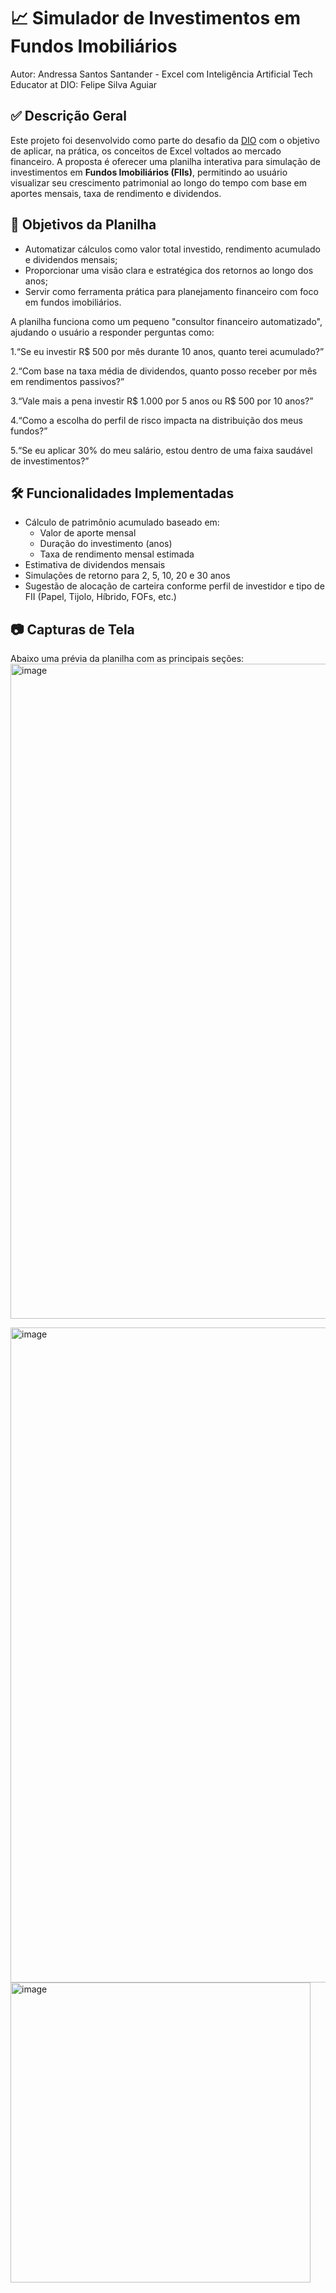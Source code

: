 # 📈 Simulador de Investimentos em Fundos Imobiliários
Autor: Andressa Santos
Santander - Excel com Inteligência Artificial
Tech Educator at DIO: Felipe Silva Aguiar
## ✅ Descrição Geral

Este projeto foi desenvolvido como parte do desafio da [DIO](https://www.dio.me) com o objetivo de aplicar, na prática, os conceitos de Excel voltados ao mercado financeiro. A proposta é oferecer uma planilha interativa para simulação de investimentos em **Fundos Imobiliários (FIIs)**, permitindo ao usuário visualizar seu crescimento patrimonial ao longo do tempo com base em aportes mensais, taxa de rendimento e dividendos.

## 🎯 Objetivos da Planilha

- Automatizar cálculos como valor total investido, rendimento acumulado e dividendos mensais;
- Proporcionar uma visão clara e estratégica dos retornos ao longo dos anos;
- Servir como ferramenta prática para planejamento financeiro com foco em fundos imobiliários.

A planilha funciona como um pequeno "consultor financeiro automatizado", ajudando o usuário a responder perguntas como:

1.“Se eu investir R$ 500 por mês durante 10 anos, quanto terei acumulado?”

2.“Com base na taxa média de dividendos, quanto posso receber por mês em rendimentos passivos?”

3.“Vale mais a pena investir R$ 1.000 por 5 anos ou R$ 500 por 10 anos?”

4.“Como a escolha do perfil de risco impacta na distribuição dos meus fundos?”

5.“Se eu aplicar 30% do meu salário, estou dentro de uma faixa saudável de investimentos?”

## 🛠️ Funcionalidades Implementadas

- Cálculo de patrimônio acumulado baseado em:
  - Valor de aporte mensal
  - Duração do investimento (anos)
  - Taxa de rendimento mensal estimada
- Estimativa de dividendos mensais
- Simulações de retorno para 2, 5, 10, 20 e 30 anos
- Sugestão de alocação de carteira conforme perfil de investidor e tipo de FII (Papel, Tijolo, Híbrido, FOFs, etc.)


## 📷 Capturas de Tela

Abaixo uma prévia da planilha com as principais seções:
<img width="1048" alt="image" src="https://github.com/user-attachments/assets/34b0f664-e4ab-48b2-bff3-fd6f5bd128c6" />



<img width="1048" alt="image" src="https://github.com/user-attachments/assets/94ebc9fe-5d7f-4c6a-9252-0c7a99522e39" />
<img width="480" alt="image" src="https://github.com/user-attachments/assets/3291c4ab-8d20-44e0-b7de-b02067a47e39" />



